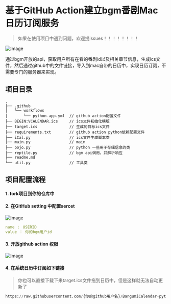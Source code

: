 # 基于GitHub Action建立bgm番剧Mac日历订阅服务
> 如果在使用项目中遇到问题，欢迎提issues！！！！！！！！

![image](https://github.com/HammerCloth/BangumiCalendar-python/blob/main/IMG/iShot_2022-12-07_22.08.47.png)

​	通过bgm开放的api，获取用户所有在看的番剧id以及相关章节信息，生成ics文件，然后通过github中的文件链接，导入到mac自带的日历中，实现日历订阅，不需要专门的服务器来实现。

## 项目目录

```shell
.
├── .github  
│   └── workflows
│       └── python-app.yml  // github action配置文件
├── BEGIN:VCALENDAR.ics     // ics文件初始化模版
├── target.ics              // 生成的目标ics文件
├── requirements.txt        // github action python依赖配置文件
├── iCal.py                 // ics文件生成脚本类
├── main.py                 // main
├── pojo.py                 // python 一些用于存储信息的类
├── reptile.py              // bgm api调用，并解析响应
├── readme.md    
└── util.py                 // 工具类 
```

## 项目配置流程

#### 1. fork项目到你的仓库中

#### 2. 在GitHub setting 中配置sercet
![image](https://github.com/HammerCloth/BangumiCalendar-python/blob/main/IMG/iShot_2023-01-14_18.18.48.png)

```yaml
name ： USERID
value ： 你的bgm用户id
```
#### 3. 开放github action 权限
![image](https://github.com/HammerCloth/BangumiCalendar-python/blob/main/IMG/iShot_2023-01-14_18.19.52.png)

#### 4. 在系统日历中订阅如下链接

> 你也可以直接下载下来target.ics文件拖到日历中，但是这样就无法自动更新了

```python
https://raw.githubusercontent.com/{你的github用户名}/BangumiCalendar-python/main/target.ics
```


